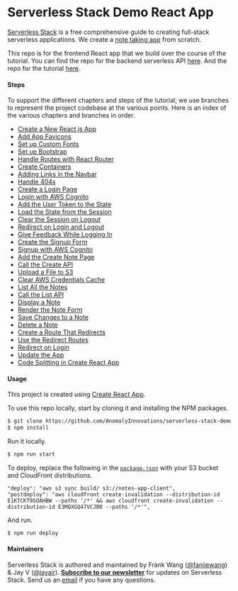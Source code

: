 # Serverless Stack Demo React App

[Serverless Stack](http://serverless-stack.com) is a free comprehensive guide to creating full-stack serverless applications. We create a [note taking app](http://demo.serverless-stack.com) from scratch.

This repo is for the frontend React app that we build over the course of the tutorial. You can find the repo for the backend serverless API [here](https://github.com/AnomalyInnovations/serverless-stack-demo-api). And the repo for the tutorial [here](https://github.com/AnomalyInnovations/serverless-stack-com).

#### Steps

To support the different chapters and steps of the tutorial; we use branches to represent the project codebase at the various points. Here is an index of the various chapters and branches in order.

- [Create a New React.js App](../../tree/create-a-new-reactjs-app)
- [Add App Favicons](../../tree/add-app-favicons)
- [Set up Custom Fonts](../../tree/setup-custom-fonts)
- [Set up Bootstrap](../../tree/setup-bootstrap)
- [Handle Routes with React Router](../../tree/handle-routes-with-react-router)
- [Create Containers](../../tree/create-containers)
- [Adding Links in the Navbar](../../tree/adding-links-in-the-navbar)
- [Handle 404s](../../tree/handle-404s)
- [Create a Login Page](../../tree/create-a-login-page)
- [Login with AWS Cognito](../../tree/login-with-aws-cognito)
- [Add the User Token to the State](../../tree/add-the-user-token-to-the-state)
- [Load the State from the Session](../../tree/load-the-state-from-the-session)
- [Clear the Session on Logout](../../tree/clear-the-session-on-logout)
- [Redirect on Login and Logout](../../tree/redirect-on-login-and-logout)
- [Give Feedback While Logging In](../../tree/give-feedback-while-logging-in)
- [Create the Signup Form](../../tree/create-the-signup-form)
- [Signup with AWS Cognito](../../tree/signup-with-aws-cognito)
- [Add the Create Note Page](../../tree/add-the-create-note-page)
- [Call the Create API](../../tree/call-the-create-api)
- [Upload a File to S3](../../tree/upload-a-file-to-s3)
- [Clear AWS Credentials Cache](../../tree/clear-aws-credentials-cache)
- [List All the Notes](../../tree/list-all-the-notes)
- [Call the List API](../../tree/call-the-list-api)
- [Display a Note](../../tree/display-a-note)
- [Render the Note Form](../../tree/render-the-note-form)
- [Save Changes to a Note](../../tree/save-changes-to-a-note)
- [Delete a Note](../../tree/delete-a-note)
- [Create a Route That Redirects](../../tree/create-a-route-that-redirects)
- [Use the Redirect Routes](../../tree/use-the-redirect-routes)
- [Redirect on Login](../../tree/redirect-on-login)
- [Update the App](../../tree/update-the-app)
- [Code Splitting in Create React App](../../tree/code-splitting-in-create-react-app)

#### Usage

This project is created using [Create React App](https://github.com/facebookincubator/create-react-app).

To use this repo locally, start by cloning it and installing the NPM packages.

``` bash
$ git clone https://github.com/AnomalyInnovations/serverless-stack-demo-client
$ npm install
```

Run it locally.

``` bash
$ npm run start
```

To deploy, replace the following in the [`package.json`](package.json) with your S3 bucket and CloudFront distributions.

```
"deploy": "aws s3 sync build/ s3://notes-app-client",
"postdeploy": "aws cloudfront create-invalidation --distribution-id E1KTCKT9SOAHBW --paths '/*' && aws cloudfront create-invalidation --distribution-id E3MQXGQ47VCJB0 --paths '/*'",
```

And run.

``` bash
$ npm run deploy
```

#### Maintainers

Serverless Stack is authored and maintained by Frank Wang ([@fanjiewang](https://twitter.com/fanjiewang)) & Jay V ([@jayair](https://twitter.com/jayair)). [**Subscribe to our newsletter**](http://eepurl.com/cEaBlf) for updates on Serverless Stack. Send us an [email][Email] if you have any questions.

[Email]: mailto:contact@anoma.ly
